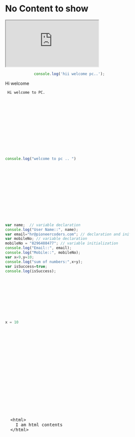 # No Content to show


<iframe src="https://stackblitz.com/edit/angular?embed=1"></iframe>



 ```javascript
              console.log('hii welcome pc..');
  ```

 Hi welcome 
<div id="editor123" style="height: 200px; width: 500px">
       
     Hi welcome to PC.  
    
 </div>

<div id="editor345" style="height: 200px; width: 500px"> 
 
 ```javascript
 console.log("welcome to pc .. ")
 ```
 
</div>

<div id="editor968" style="height: 300px; width: 80%"> 

```javascript
var name;  // variable declaration
console.log("User Name::", name);
var email="hr@pioneercoders.com"; // declaration and initialization
var mobileNo; // variable declaration
mobileNo = "8296488477"; // variable initialization
console.log("Email::", email);
console.log("Mobile::", mobileNo);
var x=9,y=10;
console.log("sum of numbers:",x+y);
var isSuccess=true;
console.log(isSuccess);
```

</div>


<div style="min-height: 300px"
  ace-editor>
  
  ```python
  x = 10
  ```
  
 </div>

<pre 
  style="min-height: 300px"
  ace-editor
  >
  &lt;html>
    I am html contents
  &lt;/html>
</pre>

